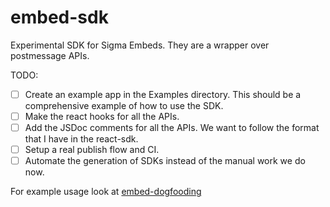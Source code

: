 # embed-sdk

Experimental SDK for Sigma Embeds. They are a wrapper over postmessage APIs.

TODO:

- [ ] Create an example app in the Examples directory. This should be a comprehensive example of how to use the SDK.
- [ ] Make the react hooks for all the APIs.
- [ ] Add the JSDoc comments for all the APIs. We want to follow the format that I have in the react-sdk.
- [ ] Setup a real publish flow and CI.
- [ ] Automate the generation of SDKs instead of the manual work we do now. 

For example usage look at [embed-dogfooding](https://github.com/sigmacomputing/embed-dogfooding/blob/main/components/sigma-embed.tsx)
